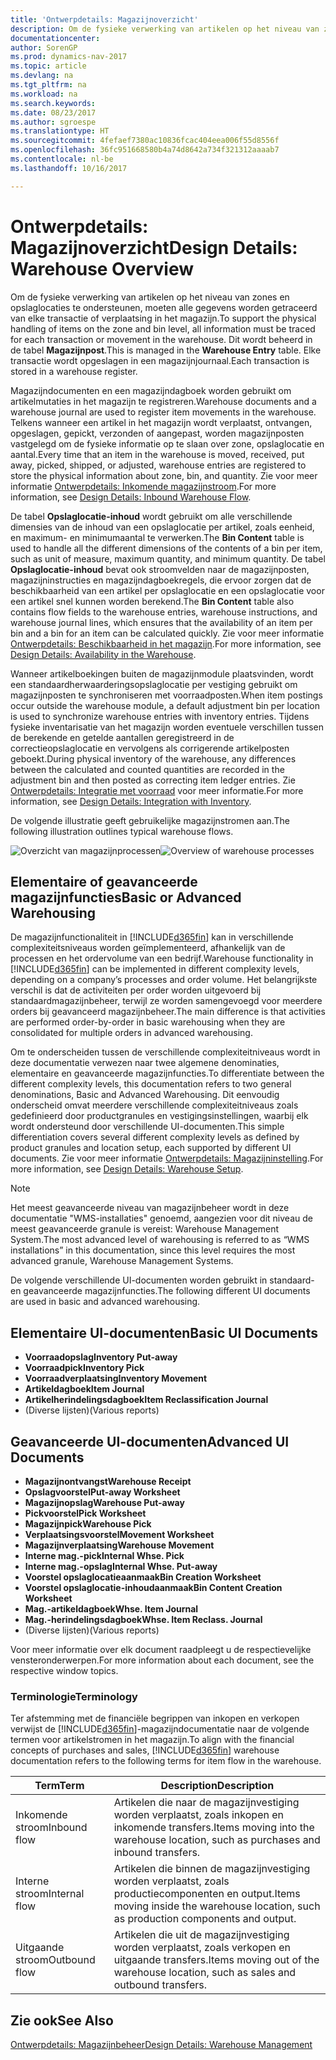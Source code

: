 ```yaml
---
title: 'Ontwerpdetails: Magazijnoverzicht'
description: Om de fysieke verwerking van artikelen op het niveau van zones en opslaglocaties te ondersteunen, moeten alle gegevens worden getraceerd van elke transactie of verplaatsing in het magazijn. Dit wordt beheerd in de tabel **Magazijnpost**. Elke transactie wordt opgeslagen in een magazijnjournaal.
documentationcenter: 
author: SorenGP
ms.prod: dynamics-nav-2017
ms.topic: article
ms.devlang: na
ms.tgt_pltfrm: na
ms.workload: na
ms.search.keywords: 
ms.date: 08/23/2017
ms.author: sgroespe
ms.translationtype: HT
ms.sourcegitcommit: 4fefaef7380ac10836fcac404eea006f55d8556f
ms.openlocfilehash: 36fc951668580b4a74d8642a734f321312aaaab7
ms.contentlocale: nl-be
ms.lasthandoff: 10/16/2017

---
```

# <a name="design-details-warehouse-overview"></a><span data-ttu-id="75f08-105">Ontwerpdetails: Magazijnoverzicht</span><span class="sxs-lookup"><span data-stu-id="75f08-105">Design Details: Warehouse Overview</span></span>
<span data-ttu-id="75f08-106">Om de fysieke verwerking van artikelen op het niveau van zones en opslaglocaties te ondersteunen, moeten alle gegevens worden getraceerd van elke transactie of verplaatsing in het magazijn.</span><span class="sxs-lookup"><span data-stu-id="75f08-106">To support the physical handling of items on the zone and bin level, all information must be traced for each transaction or movement in the warehouse.</span></span> <span data-ttu-id="75f08-107">Dit wordt beheerd in de tabel **Magazijnpost**.</span><span class="sxs-lookup"><span data-stu-id="75f08-107">This is managed in the **Warehouse Entry** table.</span></span> <span data-ttu-id="75f08-108">Elke transactie wordt opgeslagen in een magazijnjournaal.</span><span class="sxs-lookup"><span data-stu-id="75f08-108">Each transaction is stored in a warehouse register.</span></span>  

<span data-ttu-id="75f08-109">Magazijndocumenten en een magazijndagboek worden gebruikt om artikelmutaties in het magazijn te registreren.</span><span class="sxs-lookup"><span data-stu-id="75f08-109">Warehouse documents and a warehouse journal are used to register item movements in the warehouse.</span></span> <span data-ttu-id="75f08-110">Telkens wanneer een artikel in het magazijn wordt verplaatst, ontvangen, opgeslagen, gepickt, verzonden of aangepast, worden magazijnposten vastgelegd om de fysieke informatie op te slaan over zone, opslaglocatie en aantal.</span><span class="sxs-lookup"><span data-stu-id="75f08-110">Every time that an item in the warehouse is moved, received, put away, picked, shipped, or adjusted, warehouse entries are registered to store the physical information about zone, bin, and quantity.</span></span> <span data-ttu-id="75f08-111">Zie voor meer informatie [Ontwerpdetails: Inkomende magazijnstroom](design-details-outbound-warehouse-flow.md).</span><span class="sxs-lookup"><span data-stu-id="75f08-111">For more information, see [Design Details: Inbound Warehouse Flow](design-details-outbound-warehouse-flow.md).</span></span>  

<span data-ttu-id="75f08-112">De tabel **Opslaglocatie-inhoud** wordt gebruikt om alle verschillende dimensies van de inhoud van een opslaglocatie per artikel, zoals eenheid, en maximum- en minimumaantal te verwerken.</span><span class="sxs-lookup"><span data-stu-id="75f08-112">The **Bin Content** table is used to handle all the different dimensions of the contents of a bin per item, such as unit of measure, maximum quantity, and minimum quantity.</span></span> <span data-ttu-id="75f08-113">De tabel **Opslaglocatie-inhoud** bevat ook stroomvelden naar de magazijnposten, magazijninstructies en magazijndagboekregels, die ervoor zorgen dat de beschikbaarheid van een artikel per opslaglocatie en een opslaglocatie voor een artikel snel kunnen worden berekend.</span><span class="sxs-lookup"><span data-stu-id="75f08-113">The **Bin Content** table also contains flow fields to the warehouse entries, warehouse instructions, and warehouse journal lines, which ensures that the availability of an item per bin and a bin for an item can be calculated quickly.</span></span> <span data-ttu-id="75f08-114">Zie voor meer informatie [Ontwerpdetails: Beschikbaarheid in het magazijn](design-details-availability-in-the-warehouse.md).</span><span class="sxs-lookup"><span data-stu-id="75f08-114">For more information, see [Design Details: Availability in the Warehouse](design-details-availability-in-the-warehouse.md).</span></span>  

<span data-ttu-id="75f08-115">Wanneer artikelboekingen buiten de magazijnmodule plaatsvinden, wordt een standaardherwaarderingsopslaglocatie per vestiging gebruikt om magazijnposten te synchroniseren met voorraadposten.</span><span class="sxs-lookup"><span data-stu-id="75f08-115">When item postings occur outside the warehouse module, a default adjustment bin per location is used to synchronize warehouse entries with inventory entries.</span></span> <span data-ttu-id="75f08-116">Tijdens fysieke inventarisatie van het magazijn worden eventuele verschillen tussen de berekende en getelde aantallen geregistreerd in de correctieopslaglocatie en vervolgens als corrigerende artikelposten geboekt.</span><span class="sxs-lookup"><span data-stu-id="75f08-116">During physical inventory of the warehouse, any differences between the calculated and counted quantities are recorded in the adjustment bin and then posted as correcting item ledger entries.</span></span> <span data-ttu-id="75f08-117">Zie [Ontwerpdetails: Integratie met voorraad](design-details-integration-with-inventory.md) voor meer informatie.</span><span class="sxs-lookup"><span data-stu-id="75f08-117">For more information, see [Design Details: Integration with Inventory](design-details-integration-with-inventory.md).</span></span>  

<span data-ttu-id="75f08-118">De volgende illustratie geeft gebruikelijke magazijnstromen aan.</span><span class="sxs-lookup"><span data-stu-id="75f08-118">The following illustration outlines typical warehouse flows.</span></span>  

<span data-ttu-id="75f08-119">![Overzicht van magazijnprocessen](media/design_details_warehouse_management_overview.png "design_details_warehouse_management_overview")</span><span class="sxs-lookup"><span data-stu-id="75f08-119">![Overview of warehouse processes](media/design_details_warehouse_management_overview.png "design_details_warehouse_management_overview")</span></span>  

## <a name="basic-or-advanced-warehousing"></a><span data-ttu-id="75f08-120">Elementaire of geavanceerde magazijnfuncties</span><span class="sxs-lookup"><span data-stu-id="75f08-120">Basic or Advanced Warehousing</span></span>  
<span data-ttu-id="75f08-121">De magazijnfunctionaliteit in [!INCLUDE[d365fin](includes/d365fin_md.md)] kan in verschillende complexiteitsniveaus worden geïmplementeerd, afhankelijk van de processen en het ordervolume van een bedrijf.</span><span class="sxs-lookup"><span data-stu-id="75f08-121">Warehouse functionality in [!INCLUDE[d365fin](includes/d365fin_md.md)] can be implemented in different complexity levels, depending on a company’s processes and order volume.</span></span> <span data-ttu-id="75f08-122">Het belangrijkste verschil is dat de activiteiten per order worden uitgevoerd bij standaardmagazijnbeheer, terwijl ze worden samengevoegd voor meerdere orders bij geavanceerd magazijnbeheer.</span><span class="sxs-lookup"><span data-stu-id="75f08-122">The main difference is that activities are performed order-by-order in basic warehousing when they are consolidated for multiple orders in advanced warehousing.</span></span>  

 <span data-ttu-id="75f08-123">Om te onderscheiden tussen de verschillende complexiteitniveaus wordt in deze documentatie verwezen naar twee algemene denominaties, elementaire en geavanceerde magazijnfuncties.</span><span class="sxs-lookup"><span data-stu-id="75f08-123">To differentiate between the different complexity levels, this documentation refers to two general denominations, Basic and Advanced Warehousing.</span></span> <span data-ttu-id="75f08-124">Dit eenvoudig onderscheid omvat meerdere verschillende complexiteitniveaus zoals gedefinieerd door productgranules en vestigingsinstellingen, waarbij elk wordt ondersteund door verschillende UI-documenten.</span><span class="sxs-lookup"><span data-stu-id="75f08-124">This simple differentiation covers several different complexity levels as defined by product granules and location setup, each supported by different UI documents.</span></span> <span data-ttu-id="75f08-125">Zie voor meer informatie [Ontwerpdetails: Magazijninstelling](design-details-warehouse-setup.md).</span><span class="sxs-lookup"><span data-stu-id="75f08-125">For more information, see [Design Details: Warehouse Setup](design-details-warehouse-setup.md).</span></span>  

> [!NOTE]  
>  <span data-ttu-id="75f08-126">Het meest geavanceerde niveau van magazijnbeheer wordt in deze documentatie "WMS-installaties" genoemd, aangezien voor dit niveau de meest geavanceerde granule is vereist: Warehouse Management System.</span><span class="sxs-lookup"><span data-stu-id="75f08-126">The most advanced level of warehousing is referred to as “WMS installations” in this documentation, since this level requires the most advanced granule, Warehouse Management Systems.</span></span>  

 <span data-ttu-id="75f08-127">De volgende verschillende UI-documenten worden gebruikt in standaard- en geavanceerde magazijnfuncties.</span><span class="sxs-lookup"><span data-stu-id="75f08-127">The following different UI documents are used in basic and advanced warehousing.</span></span>  

## <a name="basic-ui-documents"></a><span data-ttu-id="75f08-128">Elementaire UI-documenten</span><span class="sxs-lookup"><span data-stu-id="75f08-128">Basic UI Documents</span></span>  

-   <span data-ttu-id="75f08-129">**Voorraadopslag**</span><span class="sxs-lookup"><span data-stu-id="75f08-129">**Inventory Put-away**</span></span>  
-   <span data-ttu-id="75f08-130">**Voorraadpick**</span><span class="sxs-lookup"><span data-stu-id="75f08-130">**Inventory Pick**</span></span>  
-   <span data-ttu-id="75f08-131">**Voorraadverplaatsing**</span><span class="sxs-lookup"><span data-stu-id="75f08-131">**Inventory Movement**</span></span>  
-   <span data-ttu-id="75f08-132">**Artikeldagboek**</span><span class="sxs-lookup"><span data-stu-id="75f08-132">**Item Journal**</span></span>  
-   <span data-ttu-id="75f08-133">**Artikelherindelingsdagboek**</span><span class="sxs-lookup"><span data-stu-id="75f08-133">**Item Reclassification Journal**</span></span>  
-   <span data-ttu-id="75f08-134">(Diverse lijsten)</span><span class="sxs-lookup"><span data-stu-id="75f08-134">(Various reports)</span></span>  

## <a name="advanced-ui-documents"></a><span data-ttu-id="75f08-135">Geavanceerde UI-documenten</span><span class="sxs-lookup"><span data-stu-id="75f08-135">Advanced UI Documents</span></span>  

-   <span data-ttu-id="75f08-136">**Magazijnontvangst**</span><span class="sxs-lookup"><span data-stu-id="75f08-136">**Warehouse Receipt**</span></span>  
-   <span data-ttu-id="75f08-137">**Opslagvoorstel**</span><span class="sxs-lookup"><span data-stu-id="75f08-137">**Put-away Worksheet**</span></span>  
-   <span data-ttu-id="75f08-138">**Magazijnopslag**</span><span class="sxs-lookup"><span data-stu-id="75f08-138">**Warehouse Put-away**</span></span>  
-   <span data-ttu-id="75f08-139">**Pickvoorstel**</span><span class="sxs-lookup"><span data-stu-id="75f08-139">**Pick Worksheet**</span></span>  
-   <span data-ttu-id="75f08-140">**Magazijnpick**</span><span class="sxs-lookup"><span data-stu-id="75f08-140">**Warehouse Pick**</span></span>  
-   <span data-ttu-id="75f08-141">**Verplaatsingsvoorstel**</span><span class="sxs-lookup"><span data-stu-id="75f08-141">**Movement Worksheet**</span></span>  
-   <span data-ttu-id="75f08-142">**Magazijnverplaatsing**</span><span class="sxs-lookup"><span data-stu-id="75f08-142">**Warehouse Movement**</span></span>  
-   <span data-ttu-id="75f08-143">**Interne mag.-pick**</span><span class="sxs-lookup"><span data-stu-id="75f08-143">**Internal Whse. Pick**</span></span>  
-   <span data-ttu-id="75f08-144">**Interne mag.-opslag**</span><span class="sxs-lookup"><span data-stu-id="75f08-144">**Internal Whse. Put-away**</span></span>  
-   <span data-ttu-id="75f08-145">**Voorstel opslaglocatieaanmaak**</span><span class="sxs-lookup"><span data-stu-id="75f08-145">**Bin Creation Worksheet**</span></span>  
-   <span data-ttu-id="75f08-146">**Voorstel opslaglocatie-inhoudaanmaak**</span><span class="sxs-lookup"><span data-stu-id="75f08-146">**Bin Content Creation Worksheet**</span></span>  
-   <span data-ttu-id="75f08-147">**Mag.-artikeldagboek**</span><span class="sxs-lookup"><span data-stu-id="75f08-147">**Whse. Item Journal**</span></span>  
-   <span data-ttu-id="75f08-148">**Mag.-herindelingsdagboek**</span><span class="sxs-lookup"><span data-stu-id="75f08-148">**Whse. Item Reclass. Journal**</span></span>  
-   <span data-ttu-id="75f08-149">(Diverse lijsten)</span><span class="sxs-lookup"><span data-stu-id="75f08-149">(Various reports)</span></span>  

<span data-ttu-id="75f08-150">Voor meer informatie over elk document raadpleegt u de respectievelijke vensteronderwerpen.</span><span class="sxs-lookup"><span data-stu-id="75f08-150">For more information about each document, see the respective window topics.</span></span>  

### <a name="terminology"></a><span data-ttu-id="75f08-151">Terminologie</span><span class="sxs-lookup"><span data-stu-id="75f08-151">Terminology</span></span>  
<span data-ttu-id="75f08-152">Ter afstemming met de financiële begrippen van inkopen en verkopen verwijst de [!INCLUDE[d365fin](includes/d365fin_md.md)]-magazijndocumentatie naar de volgende termen voor artikelstromen in het magazijn.</span><span class="sxs-lookup"><span data-stu-id="75f08-152">To align with the financial concepts of purchases and sales, [!INCLUDE[d365fin](includes/d365fin_md.md)] warehouse documentation refers to the following terms for item flow in the warehouse.</span></span>  

|<span data-ttu-id="75f08-153">Term</span><span class="sxs-lookup"><span data-stu-id="75f08-153">Term</span></span>|<span data-ttu-id="75f08-154">Description</span><span class="sxs-lookup"><span data-stu-id="75f08-154">Description</span></span>|  
|----------|---------------------------------------|  
|<span data-ttu-id="75f08-155">Inkomende stroom</span><span class="sxs-lookup"><span data-stu-id="75f08-155">Inbound flow</span></span>|<span data-ttu-id="75f08-156">Artikelen die naar de magazijnvestiging worden verplaatst, zoals inkopen en inkomende transfers.</span><span class="sxs-lookup"><span data-stu-id="75f08-156">Items moving into the warehouse location, such as purchases and inbound transfers.</span></span>|  
|<span data-ttu-id="75f08-157">Interne stroom</span><span class="sxs-lookup"><span data-stu-id="75f08-157">Internal flow</span></span>|<span data-ttu-id="75f08-158">Artikelen die binnen de magazijnvestiging worden verplaatst, zoals productiecomponenten en output.</span><span class="sxs-lookup"><span data-stu-id="75f08-158">Items moving inside the warehouse location, such as production components and output.</span></span>|  
|<span data-ttu-id="75f08-159">Uitgaande stroom</span><span class="sxs-lookup"><span data-stu-id="75f08-159">Outbound flow</span></span>|<span data-ttu-id="75f08-160">Artikelen die uit de magazijnvestiging worden verplaatst, zoals verkopen en uitgaande transfers.</span><span class="sxs-lookup"><span data-stu-id="75f08-160">Items moving out of the warehouse location, such as sales and outbound transfers.</span></span>|  

## <a name="see-also"></a><span data-ttu-id="75f08-161">Zie ook</span><span class="sxs-lookup"><span data-stu-id="75f08-161">See Also</span></span>  
 [<span data-ttu-id="75f08-162">Ontwerpdetails: Magazijnbeheer</span><span class="sxs-lookup"><span data-stu-id="75f08-162">Design Details: Warehouse Management</span></span>](design-details-warehouse-management.md)

